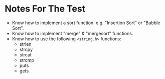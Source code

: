 # Notes For The Test

- Know how to implement a sort function. e.g. "Insertion Sort" or "Bubble Sort".
- Know how to implement "merge" & "mergesort" functions.
- Know how to use the following `<string.h>` functions:
  - strlen
  - strcpy
  - strcat
  - strcmp
  - puts
  - gets
  
  
